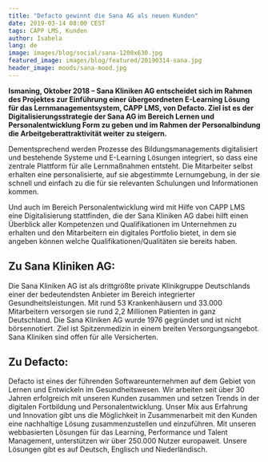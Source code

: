 ```yaml
---
title: "Defacto gewinnt die Sana AG als neuen Kunden"
date: 2019-03-14 08:00 CEST
tags: CAPP LMS, Kunden
author: Isabela
lang: de
image: images/blog/social/sana-1200x630.jpg
featured_image: images/blog/featured/20190314-sana.jpg
header_image: moods/sana-mood.jpg
---
```


__Ismaning, Oktober 2018 – Sana Kliniken AG entscheidet sich im Rahmen des Projektes zur Einführung einer übergeordneten E-Learning Lösung für das Lernmanagementsystem, CAPP LMS, von Defacto. Ziel ist es der Digitalisierungsstrategie der Sana AG im Bereich Lernen und Personalentwicklung Form zu geben und im Rahmen der Personalbindung die Arbeitgeberattraktivität weiter zu steigern.__

Dementsprechend werden Prozesse des Bildungsmanagements digitalisiert und bestehende Systeme und E-Learning Lösungen integriert, so dass eine zentrale Plattform für alle Lernmaßnahmen entsteht. Die Mitarbeiter selbst erhalten eine personalisierte, auf sie abgestimmte Lernumgebung, in der sie schnell und einfach zu die für sie relevanten Schulungen und Informationen kommen.

Und auch im Bereich Personalentwicklung wird mit Hilfe von CAPP LMS eine Digitalisierung stattfinden, die der Sana Kliniken AG dabei hilft einen Überblick aller Kompetenzen und Qualifikationen im Unternehmen zu erhalten und den Mitarbeitern ein digitales Portfolio bietet, in dem sie angeben können welche Qualifikationen/Qualitäten sie bereits haben.

## Zu Sana Kliniken AG:

Die Sana Kliniken AG ist als drittgrößte private Klinikgruppe Deutschlands einer der bedeutendsten Anbieter im Bereich integrierter Gesundheitsleistungen. Mit rund 53 Krankenhäusern und 33.000 Mitarbeitern versorgen sie rund 2,2 Millionen Patienten in ganz Deutschland. Die Sana Kliniken AG wurde 1976 gegründet und ist nicht börsennotiert. Ziel ist Spitzenmedizin in einem breiten Versorgungsangebot. Sana Kliniken sind offen für alle Versicherten.

## Zu Defacto:

Defacto ist eines der führenden Softwareunternehmen auf dem Gebiet von Lernen und Entwickeln im Gesundheitswesen. Wir arbeiten seit über 30 Jahren erfolgreich mit unseren Kunden zusammen und setzen Trends in der digitalen Fortbildung und Personalentwicklung. Unser Mix aus Erfahrung und Innovation gibt uns die Möglichkeit in Zusammenarbeit mit den Kunden eine nachhaltige Lösung zusammenzustellen und einzuführen. Mit unseren webbasierten Lösungen für das Learning, Performance und Talent Management, unterstützen wir über 250.000 Nutzer europaweit. Unsere Lösungen gibt es auf Deutsch, Englisch und Niederländisch.
